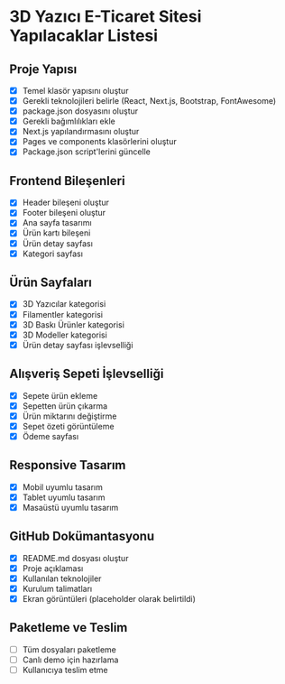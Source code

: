 # 3D Yazıcı E-Ticaret Sitesi Yapılacaklar Listesi

## Proje Yapısı
- [x] Temel klasör yapısını oluştur
- [x] Gerekli teknolojileri belirle (React, Next.js, Bootstrap, FontAwesome)
- [x] package.json dosyasını oluştur
- [x] Gerekli bağımlılıkları ekle
- [x] Next.js yapılandırmasını oluştur
- [x] Pages ve components klasörlerini oluştur
- [x] Package.json script'lerini güncelle

## Frontend Bileşenleri
- [x] Header bileşeni oluştur
- [x] Footer bileşeni oluştur
- [x] Ana sayfa tasarımı
- [x] Ürün kartı bileşeni
- [x] Ürün detay sayfası
- [x] Kategori sayfası

## Ürün Sayfaları
- [x] 3D Yazıcılar kategorisi
- [x] Filamentler kategorisi
- [x] 3D Baskı Ürünler kategorisi
- [x] 3D Modeller kategorisi
- [x] Ürün detay sayfası işlevselliği

## Alışveriş Sepeti İşlevselliği
- [x] Sepete ürün ekleme
- [x] Sepetten ürün çıkarma
- [x] Ürün miktarını değiştirme
- [x] Sepet özeti görüntüleme
- [x] Ödeme sayfası

## Responsive Tasarım
- [x] Mobil uyumlu tasarım
- [x] Tablet uyumlu tasarım
- [x] Masaüstü uyumlu tasarım

## GitHub Dokümantasyonu
- [x] README.md dosyası oluştur
- [x] Proje açıklaması
- [x] Kullanılan teknolojiler
- [x] Kurulum talimatları
- [x] Ekran görüntüleri (placeholder olarak belirtildi)

## Paketleme ve Teslim
- [ ] Tüm dosyaları paketleme
- [ ] Canlı demo için hazırlama
- [ ] Kullanıcıya teslim etme
